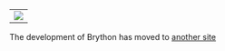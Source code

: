 <table width='100%'><tr><td>
<img src='http://www.brython.info/brython.png' />
</td></tr></table>

The development of Brython has moved to <a href='https://bitbucket.org/olemis/brython/src'>another site</a>